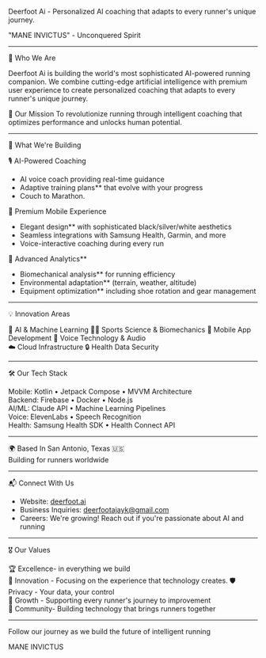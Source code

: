 Deerfoot Ai - Personalized AI coaching that adapts to every runner's unique journey.

"MANE INVICTUS" - Unconquered Spirit

---

🎯 Who We Are

Deerfoot Ai is building the world's most sophisticated AI-powered running companion. We combine cutting-edge artificial intelligence with premium user experience to create personalized coaching that adapts to every runner's unique journey.

🌟 Our Mission
To revolutionize running through intelligent coaching that optimizes performance and unlocks human potential.

---

 🚀 What We're Building

🎙 AI-Powered Coaching
- AI voice coach providing real-time guidance
- Adaptive training plans** that evolve with your progress  
- Couch to Marathon. 

📱 Premium Mobile Experience
- Elegant design** with sophisticated black/silver/white aesthetics
- Seamless integrations with Samsung Health, Garmin, and more
- Voice-interactive coaching during every run

🔬 Advanced Analytics**
- Biomechanical analysis** for running efficiency
- Environmental adaptation** (terrain, weather, altitude)
- Equipment optimization** including shoe rotation and gear management

---

💡 Innovation Areas

🧠 AI & Machine Learning
🏃‍♀️ Sports Science & Biomechanics 
📱 Mobile App Development
🎵 Voice Technology & Audio  
☁️ Cloud Infrastructure 
🔒 Health Data Security

---

🛠️ Our Tech Stack

Mobile: Kotlin • Jetpack Compose • MVVM Architecture  
Backend: Firebase • Docker • Node.js  
AI/ML: Claude API • Machine Learning Pipelines  
Voice: ElevenLabs • Speech Recognition  
Health: Samsung Health SDK • Health Connect API  

---

 🌍 Based In
San Antonio, Texas 🇺🇸  
Building for runners worldwide

---

 📬 Connect With Us

- Website: [deerfoot.ai](https://deerfoot.ai)
- Business Inquiries: deerfootajayk@gmail.com
- Careers: We're growing! Reach out if you're passionate about AI and running

---

 🎖️ Our Values

🏆 Excellence- in everything we build  
🔬 Innovation - Focusing on the experience that technology creates. 
🛡️ Privacy - Your data, your control  
🌱 Growth - Supporting every runner's journey to improvement  
🤝 Community- Building technology that brings runners together  

---

Follow our journey as we build the future of intelligent running

MANE INVICTUS
